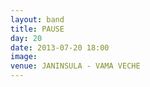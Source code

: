 ```yaml
---
layout: band
title: PAUSE
day: 20
date: 2013-07-20 18:00
image: 
venue: JANINSULA - VAMA VECHE
---
```



